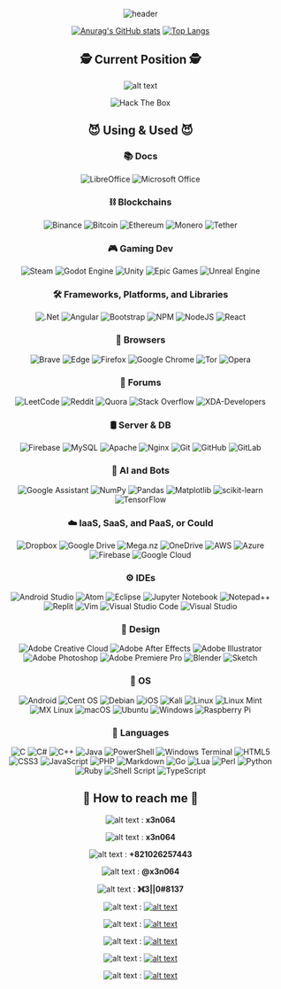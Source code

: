 <div align="center">

![header](https://capsule-render.vercel.app/api?type=waving&color=gradient&height=160&section=header&text=x3n064@github:~$%20whoami&fontAlign=50&fontAlignY=50&fontSize=50&fontColor=FFFFFF)


[![Anurag's GitHub stats](https://github-readme-stats.vercel.app/api?username=x3n064&count_private=true&include_all_commits=true&show=reviews,discussions_started,discussions_answered,prs_merged,prs_merged_percentage&show_icons=true&theme=radical)](https://github.com/anuraghazra/github-readme-stats)
[![Top Langs](https://github-readme-stats.vercel.app/api/top-langs/?username=x3n064&layout=compact&theme=radical)](https://github.com/anuraghazra/github-readme-stats)

<h2 align="center">🕵️ Current Position 🕵️</h2>

![alt text](https://badges.aleen42.com/src/hacker.svg)

<img src="http://www.hackthebox.eu/badge/image/282314" alt="Hack The Box">

<h2 align="center">😈 Using & Used 😈</h2>

<h3 align="center"> 📚 Docs</h3>

![LibreOffice](https://img.shields.io/badge/LibreOffice-%2318A303?style=for-the-badge&logo=LibreOffice&logoColor=white)
![Microsoft Office](https://img.shields.io/badge/Microsoft_Office-D83B01?style=for-the-badge&logo=microsoft-office&logoColor=white)

<h3 align="center"> ⛓️ Blockchains</h3>

![Binance](https://img.shields.io/badge/Binance-FCD535?style=for-the-badge&logo=binance&logoColor=white)
![Bitcoin](https://img.shields.io/badge/Bitcoin-000?style=for-the-badge&logo=bitcoin&logoColor=white)
![Ethereum](https://img.shields.io/badge/Ethereum-3C3C3D?style=for-the-badge&logo=Ethereum&logoColor=white)
![Monero](https://img.shields.io/badge/monero-FF6600?style=for-the-badge&logo=monero&logoColor=white)
![Tether](https://img.shields.io/badge/tether-168363?style=for-the-badge&logo=tether&logoColor=white)

<h3 align="center"> 🎮 Gaming Dev</h3>

![Steam](https://img.shields.io/badge/steam-%23000000.svg?style=for-the-badge&logo=steam&logoColor=white)
![Godot Engine](https://img.shields.io/badge/GODOT-%23FFFFFF.svg?style=for-the-badge&logo=godot-engine)
![Unity](https://img.shields.io/badge/unity-%23000000.svg?style=for-the-badge&logo=unity&logoColor=white)
![Epic Games](https://img.shields.io/badge/epicgames-%23313131.svg?style=for-the-badge&logo=epicgames&logoColor=white)
![Unreal Engine](https://img.shields.io/badge/unrealengine-%23313131.svg?style=for-the-badge&logo=unrealengine&logoColor=white)

<h3 align="center"> 🛠️ Frameworks, Platforms, and Libraries</h3>

![.Net](https://img.shields.io/badge/.NET-5C2D91?style=for-the-badge&logo=.net&logoColor=white)
![Angular](https://img.shields.io/badge/angular-%23DD0031.svg?style=for-the-badge&logo=angular&logoColor=white)
![Bootstrap](https://img.shields.io/badge/bootstrap-%23563D7C.svg?style=for-the-badge&logo=bootstrap&logoColor=white)
![NPM](https://img.shields.io/badge/NPM-%23000000.svg?style=for-the-badge&logo=npm&logoColor=white)
![NodeJS](https://img.shields.io/badge/node.js-6DA55F?style=for-the-badge&logo=node.js&logoColor=white)
![React](https://img.shields.io/badge/react-%2320232a.svg?style=for-the-badge&logo=react&logoColor=%2361DAFB)

<h3 align="center"> 🔎 Browsers</h3>

![Brave](https://img.shields.io/badge/Brave-FB542B?style=for-the-badge&logo=Brave&logoColor=white)
![Edge](https://img.shields.io/badge/Edge-0078D7?style=for-the-badge&logo=Microsoft-edge&logoColor=white)
![Firefox](https://img.shields.io/badge/Firefox-FF7139?style=for-the-badge&logo=Firefox-Browser&logoColor=white)
![Google Chrome](https://img.shields.io/badge/Google%20Chrome-4285F4?style=for-the-badge&logo=GoogleChrome&logoColor=white)
![Tor](https://img.shields.io/badge/Tor-7D4698?style=for-the-badge&logo=Tor-Browser&logoColor=white)
![Opera](https://img.shields.io/badge/Opera-FF1B2D?style=for-the-badge&logo=Opera&logoColor=white)

<h3 align="center"> 💬 Forums</h3>

![LeetCode](https://img.shields.io/badge/LeetCode-000000?style=for-the-badge&logo=LeetCode&logoColor=#d16c06)
![Reddit](https://img.shields.io/badge/Reddit-%23FF4500.svg?style=for-the-badge&logo=Reddit&logoColor=white)
![Quora](https://img.shields.io/badge/Quora-%23B92B27.svg?style=for-the-badge&logo=Quora&logoColor=white)
![Stack Overflow](https://img.shields.io/badge/-Stackoverflow-FE7A16?style=for-the-badge&logo=stack-overflow&logoColor=white)
![XDA-Developers](https://img.shields.io/badge/XDA--Developers-%23AC6E2F.svg?style=for-the-badge&logo=XDA-Developers&logoColor=white)

<h3 align="center"> 🛢️ Server & DB</h3>

![Firebase](https://img.shields.io/badge/Firebase-039BE5?style=for-the-badge&logo=Firebase&logoColor=white)
![MySQL](https://img.shields.io/badge/mysql-%2300f.svg?style=for-the-badge&logo=mysql&logoColor=white)
![Apache](https://img.shields.io/badge/apache-%23D42029.svg?style=for-the-badge&logo=apache&logoColor=white)
![Nginx](https://img.shields.io/badge/nginx-%23009639.svg?style=for-the-badge&logo=nginx&logoColor=white)
![Git](https://img.shields.io/badge/git-%23F05033.svg?style=for-the-badge&logo=git&logoColor=white)
![GitHub](https://img.shields.io/badge/github-%23121011.svg?style=for-the-badge&logo=github&logoColor=white)
![GitLab](https://img.shields.io/badge/gitlab-%23181717.svg?style=for-the-badge&logo=gitlab&logoColor=white)
  
<h3 align="center"> 🤖 AI and Bots</h3>

![Google Assistant](https://img.shields.io/badge/google%20assistant-4285F4?style=for-the-badge&logo=google%20assistant&logoColor=white)
![NumPy](https://img.shields.io/badge/numpy-%23013243.svg?style=for-the-badge&logo=numpy&logoColor=white)
![Pandas](https://img.shields.io/badge/pandas-%23150458.svg?style=for-the-badge&logo=pandas&logoColor=white)
![Matplotlib](https://img.shields.io/badge/Matplotlib-%23ffffff.svg?style=for-the-badge&logo=Matplotlib&logoColor=black)
![scikit-learn](https://img.shields.io/badge/scikit--learn-%23F7931E.svg?style=for-the-badge&logo=scikit-learn&logoColor=white)
![TensorFlow](https://img.shields.io/badge/TensorFlow-%23FF6F00.svg?style=for-the-badge&logo=TensorFlow&logoColor=white)
 
<h3 align="center"> ☁️  IaaS, SaaS, and PaaS, or Could</h3>

![Dropbox](https://img.shields.io/badge/Dropbox-%233B4D98.svg?style=for-the-badge&logo=Dropbox&logoColor=white)
![Google Drive](https://img.shields.io/badge/Google%20Drive-4285F4?style=for-the-badge&logo=googledrive&logoColor=white)
![Mega.nz](https://img.shields.io/badge/Mega-%23D90007.svg?style=for-the-badge&logo=Mega&logoColor=white)
![OneDrive](https://img.shields.io/badge/OneDrive-white?style=for-the-badge&logo=Microsoft%20OneDrive&logoColor=0078D4)
![AWS](https://img.shields.io/badge/AWS-%23FF9900.svg?style=for-the-badge&logo=amazon-aws&logoColor=white)
![Azure](https://img.shields.io/badge/azure-%230072C6.svg?style=for-the-badge&logo=microsoftazure&logoColor=white)
![Firebase](https://img.shields.io/badge/firebase-%23039BE5.svg?style=for-the-badge&logo=firebase)
![Google Cloud](https://img.shields.io/badge/GoogleCloud-%234285F4.svg?style=for-the-badge&logo=google-cloud&logoColor=white)

<h3 align="center"> ⚙️ IDEs</h3>

![Android Studio](https://img.shields.io/badge/Android%20Studio-3DDC84.svg?style=for-the-badge&logo=android-studio&logoColor=white)
![Atom](https://img.shields.io/badge/Atom-%2366595C.svg?style=for-the-badge&logo=atom&logoColor=white)
![Eclipse](https://img.shields.io/badge/Eclipse-FE7A16.svg?style=for-the-badge&logo=Eclipse&logoColor=white)
![Jupyter Notebook](https://img.shields.io/badge/jupyter-%23FA0F00.svg?style=for-the-badge&logo=jupyter&logoColor=white)
![Notepad++](https://img.shields.io/badge/Notepad++-90E59A.svg?style=for-the-badge&logo=notepad%2b%2b&logoColor=black)
![Replit](https://img.shields.io/badge/Replit-DD1200?style=for-the-badge&logo=Replit&logoColor=white)
![Vim](https://img.shields.io/badge/VIM-%2311AB00.svg?style=for-the-badge&logo=vim&logoColor=white)
![Visual Studio Code](https://img.shields.io/badge/Visual%20Studio%20Code-0078d7.svg?style=for-the-badge&logo=visual-studio-code&logoColor=white)
![Visual Studio](https://img.shields.io/badge/Visual%20Studio-5C2D91.svg?style=for-the-badge&logo=visual-studio&logoColor=white)

<h3 align="center"> 🎨 Design</h3>

![Adobe Creative Cloud](https://img.shields.io/badge/Adobe%20Creative%20Cloud-DA1F26.svg?style=for-the-badge&logo=Adobe%20Creative%20Cloud&logoColor=white)
![Adobe After Effects](https://img.shields.io/badge/Adobe%20After%20Effects-9999FF.svg?style=for-the-badge&logo=Adobe%20After%20Effects&logoColor=white)
![Adobe Illustrator](https://img.shields.io/badge/adobe%20illustrator-%23FF9A00.svg?style=for-the-badge&logo=adobe%20illustrator&logoColor=white)
![Adobe Photoshop](https://img.shields.io/badge/adobe%20photoshop-%2331A8FF.svg?style=for-the-badge&logo=adobe%20photoshop&logoColor=white)
![Adobe Premiere Pro](https://img.shields.io/badge/Adobe%20Premiere%20Pro-9999FF.svg?style=for-the-badge&logo=Adobe%20Premiere%20Pro&logoColor=white)
![Blender](https://img.shields.io/badge/blender-%23F5792A.svg?style=for-the-badge&logo=blender&logoColor=white)
![Sketch](https://img.shields.io/badge/Sketch-FFB387?style=for-the-badge&logo=sketch&logoColor=black)


<h3 align="center"> 📱 OS</h3>

![Android](https://img.shields.io/badge/Android-3DDC84?style=for-the-badge&logo=android&logoColor=white)
![Cent OS](https://img.shields.io/badge/cent%20os-002260?style=for-the-badge&logo=centos&logoColor=F0F0F0)
![Debian](https://img.shields.io/badge/Debian-D70A53?style=for-the-badge&logo=debian&logoColor=white)
![iOS](https://img.shields.io/badge/iOS-000000?style=for-the-badge&logo=ios&logoColor=white)
![Kali](https://img.shields.io/badge/Kali-268BEE?style=for-the-badge&logo=kalilinux&logoColor=white)
![Linux](https://img.shields.io/badge/Linux-FCC624?style=for-the-badge&logo=linux&logoColor=black)
![Linux Mint](https://img.shields.io/badge/Linux%20Mint-87CF3E?style=for-the-badge&logo=Linux%20Mint&logoColor=white)
![MX Linux](https://img.shields.io/badge/-MX%20Linux-%23000000?style=for-the-badge&logo=MXlinux&logoColor=white)
![macOS](https://img.shields.io/badge/mac%20os-000000?style=for-the-badge&logo=macos&logoColor=F0F0F0)
![Ubuntu](https://img.shields.io/badge/Ubuntu-E95420?style=for-the-badge&logo=ubuntu&logoColor=white)
![Windows](https://img.shields.io/badge/Windows-0078D6?style=for-the-badge&logo=windows&logoColor=white)
![Raspberry Pi](https://img.shields.io/badge/-RaspberryPi-C51A4A?style=for-the-badge&logo=Raspberry-Pi)

<h3 align="center"> 🧩 Languages</h3>

![C](https://img.shields.io/badge/c-%2300599C.svg?style=for-the-badge&logo=c&logoColor=white)
![C#](https://img.shields.io/badge/c%23-%23239120.svg?style=for-the-badge&logo=c-sharp&logoColor=white)
![C++](https://img.shields.io/badge/c++-%2300599C.svg?style=for-the-badge&logo=c%2B%2B&logoColor=white)
![Java](https://img.shields.io/badge/java-%23ED8B00.svg?style=for-the-badge&logo=java&logoColor=white)
![PowerShell](https://img.shields.io/badge/PowerShell-%235391FE.svg?style=for-the-badge&logo=powershell&logoColor=white)
![Windows Terminal](https://img.shields.io/badge/Windows%20Terminal-%234D4D4D.svg?style=for-the-badge&logo=windows-terminal&logoColor=white)
![HTML5](https://img.shields.io/badge/html5-%23E34F26.svg?style=for-the-badge&logo=html5&logoColor=white)
![CSS3](https://img.shields.io/badge/css3-%231572B6.svg?style=for-the-badge&logo=css3&logoColor=white)
![JavaScript](https://img.shields.io/badge/javascript-%23323330.svg?style=for-the-badge&logo=javascript&logoColor=%23F7DF1E)
![PHP](https://img.shields.io/badge/php-%23777BB4.svg?style=for-the-badge&logo=php&logoColor=white)
![Markdown](https://img.shields.io/badge/markdown-%23000000.svg?style=for-the-badge&logo=markdown&logoColor=white)
![Go](https://img.shields.io/badge/go-%2300ADD8.svg?style=for-the-badge&logo=go&logoColor=white)
![Lua](https://img.shields.io/badge/lua-%232C2D72.svg?style=for-the-badge&logo=lua&logoColor=white)
![Perl](https://img.shields.io/badge/perl-%2339457E.svg?style=for-the-badge&logo=perl&logoColor=white)
![Python](https://img.shields.io/badge/python-3670A0?style=for-the-badge&logo=python&logoColor=ffdd54)
![Ruby](https://img.shields.io/badge/ruby-%23CC342D.svg?style=for-the-badge&logo=ruby&logoColor=white)
![Shell Script](https://img.shields.io/badge/shell_script-%23121011.svg?style=for-the-badge&logo=gnu-bash&logoColor=white)
![TypeScript](https://img.shields.io/badge/typescript-%23007ACC.svg?style=for-the-badge&logo=typescript&logoColor=white)

<h2 align="center">🤔 How to reach me 🤔</h2>

![alt text](https://img.shields.io/badge/WeChat-07C160?style=for-the-badge&logo=wechat&logoColor=white) :  **x3n064**

![alt text](https://img.shields.io/badge/Line-00C300?style=for-the-badge&logo=line&logoColor=white) : **x3n064**

![alt text](https://img.shields.io/badge/WhatsApp-25D366?style=for-the-badge&logo=whatsapp&logoColor=white) : **+821026257443**

![alt text](https://img.shields.io/badge/Telegram-2CA5E0?style=for-the-badge&logo=telegram&logoColor=white) : **@x3n064**

![alt text](https://img.shields.io/badge/Discord-5865F2?style=for-the-badge&logo=discord&logoColor=white) : **》《3|\|0#8137**

![alt text](https://img.shields.io/badge/Gmail-D14836?style=for-the-badge&logo=gmail&logoColor=white) : [![alt text](https://img.shields.io/badge/-click%20me-lightgrey)](mailto:kitoko148@gmail.com)

![alt text](https://img.shields.io/badge/Twitter-1DA1F2?style=for-the-badge&logo=twitter&logoColor=white) : [![alt text](https://img.shields.io/badge/-click%20me-lightgrey)](https://twitter.com/kitoko148)

![alt text](https://img.shields.io/badge/Facebook-1877F2?style=for-the-badge&logo=facebook&logoColor=white) : [![alt text](https://img.shields.io/badge/-click%20me-lightgrey)](https://www.facebook.com/Hsim21)

![alt text](https://img.shields.io/badge/Instagram-E4405F?style=for-the-badge&logo=instagram&logoColor=white) : [![alt text](https://img.shields.io/badge/-click%20me-lightgrey)](https://www.instagram.com/hyun.sim0112/)

![alt text](https://img.shields.io/badge/Steam-000000?style=for-the-badge&logo=steam&logoColor=white) : [![alt text](https://img.shields.io/badge/-click%20me-lightgrey)](https://steamcommunity.com/profiles/76561198830013706)

</div>
